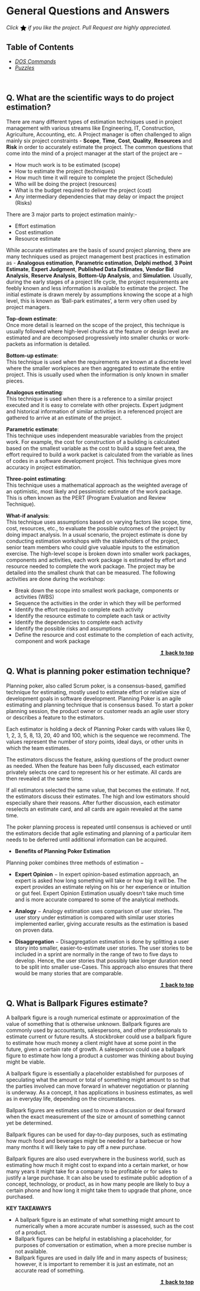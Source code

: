 # General Questions and Answers

*Click <img src="assets/star.png" width="18" height="18" align="absmiddle" title="Star" /> if you like the project. Pull Request are highly appreciated.*

## Table of Contents

* *[DOS Commands](dos-commands.md)*
* *[Puzzles](puzzles.md)*

<br/>

## Q. What are the scientific ways to do project estimation?

There are many different types of estimation techniques used in project management with various streams like Engineering, IT, Construction, Agriculture, Accounting, etc. A Project manager is often challenged to align mainly six project constraints - **Scope**, **Time**, **Cost**, **Quality**, **Resources** and **Risk** in order to accurately estimate the project. The common questions that come into the mind of a project manager at the start of the project are –

* How much work is to be estimated (scope)
* How to estimate the project (techniques)
* How much time it will require to complete the project (Schedule)
* Who will be doing the project (resources)
* What is the budget required to deliver the project (cost)
* Any intermediary dependencies that may delay or impact the project (Risks)

There are 3 major parts to project estimation mainly:-

* Effort estimation
* Cost estimation
* Resource estimate

While accurate estimates are the basis of sound project planning, there are many techniques used as project management best practices in estimation as - **Analogous estimation**, **Parametric estimation**, **Delphi method**, **3 Point Estimate**, **Expert Judgment**, **Published Data Estimates**, **Vendor Bid Analysis**, **Reserve Analysis**, **Bottom-Up Analysis**, and **Simulation**. Usually, during the early stages of a project life cycle, the project requirements are feebly known and less information is available to estimate the project. The initial estimate is drawn merely by assumptions knowing the scope at a high level, this is known as ‘Ball-park estimates’, a term very often used by project managers.

**Top-down estimate**:  
Once more detail is learned on the scope of the project, this technique is usually followed where high-level chunks at the feature or design level are estimated and are decomposed progressively into smaller chunks or work-packets as information is detailed.

**Bottom-up estimate**:  
This technique is used when the requirements are known at a discrete level where the smaller workpieces are then aggregated to estimate the entire project. This is usually used when the information is only known in smaller pieces.

**Analogous estimating**:  
This technique is used when there is a reference to a similar project executed and it is easy to correlate with other projects. Expert judgment and historical information of similar activities in a referenced project are gathered to arrive at an estimate of the project.

**Parametric estimate**:  
This technique uses independent measurable variables from the project work.  For example, the cost for construction of a building is calculated based on the smallest variable as the cost to build a square feet area, the effort required to build a work packet is calculated from the variable as lines of codes in a software development project. This technique gives more accuracy in project estimation.

**Three-point estimating**:  
This technique uses a mathematical approach as the weighted average of an optimistic, most likely and pessimistic estimate of the work package. This is often known as the PERT (Program Evaluation and Review Technique).

**What-if analysis**:  
This technique uses assumptions based on varying factors like scope, time, cost, resources, etc., to evaluate the possible outcomes of the project by doing impact analysis. In a usual scenario, the project estimate is done by conducting estimation workshops with the stakeholders of the project, senior team members who could give valuable inputs to the estimation exercise. The high-level scope is broken down into smaller work packages, components and activities, each work package is estimated by effort and resource needed to complete the work package. The project may be detailed into the smallest chunk that can be measured. The following activities are done during the workshop:

* Break down the scope into smallest work package, components or activities (WBS)
* Sequence the activities in the order in which they will be performed
* Identify the effort required to complete each activity
* Identify the resource estimate to complete each task or activity
* Identify the dependencies to complete each activity
* Identify the possible risks and assumptions
* Define the resource and cost estimate to the completion of each activity, component and work package

<div align="right">
    <b><a href="#">↥ back to top</a></b>
</div>

## Q. What is planning poker estimation technique?

Planning poker, also called Scrum poker, is a consensus-based, gamified technique for estimating, mostly used to estimate effort or relative size of development goals in software development. Planning Poker is an agile estimating and planning technique that is consensus based. To start a poker planning session, the product owner or customer reads an agile user story or describes a feature to the estimators. 

Each estimator is holding a deck of Planning Poker cards with values like 0, 1, 2, 3, 5, 8, 13, 20, 40 and 100, which is the sequence we recommend. The values represent the number of story points, ideal days, or other units in which the team estimates.

The estimators discuss the feature, asking questions of the product owner as needed. When the feature has been fully discussed, each estimator privately selects one card to represent his or her estimate. All cards are then revealed at the same time.

If all estimators selected the same value, that becomes the estimate. If not, the estimators discuss their estimates. The high and low estimators should especially share their reasons. After further discussion, each estimator reselects an estimate card, and all cards are again revealed at the same time.

The poker planning process is repeated until consensus is achieved or until the estimators decide that agile estimating and planning of a particular item needs to be deferred until additional information can be acquired.

* **Benefits of Planning Poker Estimation**  

Planning poker combines three methods of estimation −

* **Expert Opinion** − In expert opinion-based estimation approach, an expert is asked how long something will take or how big it will be. The expert provides an estimate relying on his or her experience or intuition or gut feel. Expert Opinion Estimation usually doesn’t take much time and is more accurate compared to some of the analytical methods.

* **Analogy** − Analogy estimation uses comparison of user stories. The user story under estimation is compared with similar user stories implemented earlier, giving accurate results as the estimation is based on proven data.

* **Disaggregation** − Disaggregation estimation is done by splitting a user story into smaller, easier-to-estimate user stories. The user stories to be included in a sprint are normally in the range of two to five days to develop. Hence, the user stories that possibly take longer duration need to be split into smaller use-Cases. This approach also ensures that there would be many stories that are comparable.

<div align="right">
    <b><a href="#">↥ back to top</a></b>
</div>

## Q. What is Ballpark Figures estimate?

A ballpark figure is a rough numerical estimate or approximation of the value of something that is otherwise unknown. Ballpark figures are commonly used by accountants, salespersons, and other professionals to estimate current or future results. A stockbroker could use a ballpark figure to estimate how much money a client might have at some point in the future, given a certain rate of growth. A salesperson could use a ballpark figure to estimate how long a product a customer was thinking about buying might be viable.

A ballpark figure is essentially a placeholder established for purposes of speculating what the amount or total of something might amount to so that the parties involved can move forward in whatever negotiation or planning is underway. As a concept, it has applications in business estimates, as well as in everyday life, depending on the circumstances.

Ballpark figures are estimates used to move a discussion or deal forward when the exact measurement of the size or amount of something cannot yet be determined.

Ballpark figures can be used for day-to-day purposes, such as estimating how much food and beverages might be needed for a barbecue or how many months it will likely take to pay off a new purchase.

Ballpark figures are also used everywhere in the business world, such as estimating how much it might cost to expand into a certain market, or how many years it might take for a company to be profitable or for sales to justify a large purchase. It can also be used to estimate public adoption of a concept, technology, or product, as in how many people are likely to buy a certain phone and how long it might take them to upgrade that phone, once purchased.

**KEY TAKEAWAYS**  

* A ballpark figure is an estimate of what something might amount to numerically when a more accurate number is assessed, such as the cost of a product.
* Ballpark figures can be helpful in establishing a placeholder, for purposes of conversation or estimation, when a more precise number is not available.
* Ballpark figures are used in daily life and in many aspects of business; however, it is important to remember it is just an estimate, not an accurate read of something.

<div align="right">
    <b><a href="#">↥ back to top</a></b>
</div>
